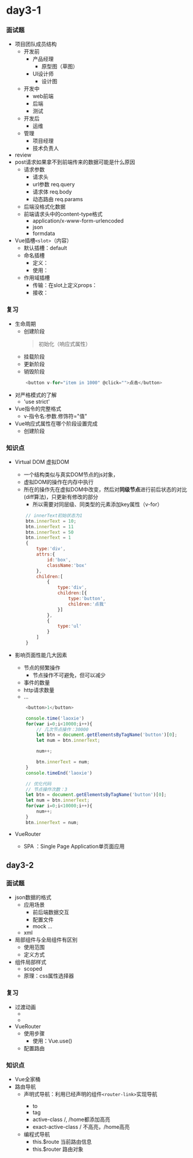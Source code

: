 # day3-1

### 面试题
* 项目团队成员结构
    * 开发前
        * 产品经理
            * 原型图（草图）
        * UI设计师
            * 设计图
    * 开发中
        * web前端
        * 后端
        * 测试
    * 开发后
        * 运维
    * 管理 
        * 项目经理
        * 技术负责人
* review
* post请求如果拿不到前端传来的数据可能是什么原因
    * 请求参数
        * 请求头
        * url参数   req.query
        * 请求体    req.body
        * 动态路由  req.params
    * 后端没格式化数据
    * 前端请求头中的content-type格式
        * application/x-www-form-urlencoded
        * json
        * formdata
* Vue插槽`<slot>`（内容）
    * 默认插槽：default
    * 命名插槽
        * 定义： <slot name='header'/>
        * 使用：<template v-slot:header></template>
    * 作用域插槽
        * 传输：在slot上定义props：<slot name="header" username="xxx" v-bind:a="100">
        * 接收：<template v-slot:header="{username,a}">{{username}}</template>
### 复习
* 生命周期
    * 创建阶段
        > 初始化（响应式属性）
    * 挂载阶段
    * 更新阶段
    * 销毁阶段
    ```js
        <button v-for="item in 1000" @click="">点击</button>
    ```
* 对严格模式的了解
    * 'use strict'
* Vue指令的完整格式
    * v-指令名:参数.修饰符="值"
* Vue响应式属性在哪个阶段设置完成
    * 创建阶段

### 知识点
* Virtual DOM 虚拟DOM
    * 一个结构类似与真实DOM节点的js对象，
    * 虚拟DOM的操作在内存中执行
    * 所在的操作先在虚拟DOM中改变，然后对**同级节点**进行前后状态的对比(diff算法)，只更新有修改的部分
        * 所以需要对同层级、同类型的元素添加key属性（v-for）

    ```js
        // innerText初始状态为1
        btn.innerText = 10;
        btn.innerText = 11
        btn.innerText = 50
        btn.innerText = 1
        {
            type:'div',
            attrs:{
                id:'box',
                className:'box'
            },
            children:[
                {
                    type:'div',
                    children:[{
                        type:'button',
                        children:'点我'
                    }]
                },
                {
                    type:'ul'
                }
            ]
        }
    ```

* 影响页面性能几大因素
    * 节点的频繁操作
        * 节点操作不可避免，但可以减少
    * 事件的数量
    * http请求数量
    * ...
    ```js
        <button>1</button>

        console.time('laoxie')
        for(var i=0;i<10000;i++){
            // 几次节点操作：30000
            let btn = document.getElementsByTagName('button')[0];
            let num = btn.innerText;

            num++;

            btn.innerText = num;
        }
        console.timeEnd('laoxie')

        // 优化代码
        // 节点操作次数：3
        let btn = document.getElementsByTagName('button')[0];
        let num = btn.innerText;
        for(var i=0;i<10000;i++){
            num++;
        }
        btn.innerText = num;

    ```
* VueRouter
    * SPA ：Single Page Application单页面应用

## day3-2

### 面试题
* json数据的格式
    * 应用场景
        * 前后端数据交互
        * 配置文件
        * mock
        ...
    * xml
* 局部组件与全局组件有区别
    * 使用范围
    * 定义方式
* 组件局部样式
    * scoped
    * 原理：css属性选择器

### 复习
* 过渡动画
    * <transition>
    * <transition-group>
* VueRouter
    * 使用步骤
        * 使用：Vue.use()
    * 配置路由
### 知识点
* Vue全家桶
* 路由导航
    * 声明式导航<router-link>：利用已经声明的组件`<router-link>`实现导航
        * to
        * tag
        * active-class          /,  /home都添加高亮
        * exact-active-class    / 不高亮，/home高亮
    * 编程式导航
        * this.$route 当前路由信息
        * this.$router 路由对象